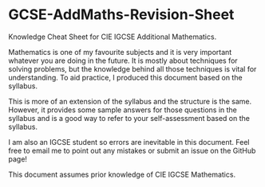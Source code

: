 # GCSE-AddMaths-Revision-Sheet
 Knowledge Cheat Sheet for CIE IGCSE Additional Mathematics.

 Mathematics is one of my favourite subjects and it is very important whatever you are doing in the future. It is mostly about techniques for solving problems, but the knowledge behind all those techniques is vital for understanding. To aid practice, I produced this document based on the syllabus.

 This is more of an extension of the syllabus and the structure is the same. However, it provides some sample answers for those questions in the syllabus and is a good way to refer to your self-assessment based on the syllabus.

 I am also an IGCSE student so errors are inevitable in this document. Feel free to email me to point out any mistakes or submit an issue on the GitHub page!

 This document assumes prior knowledge of CIE IGCSE Mathematics.